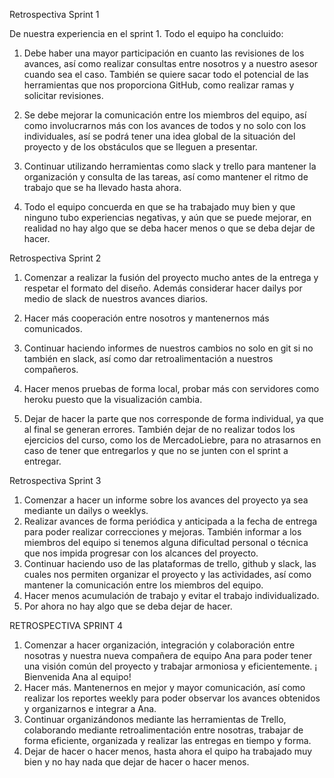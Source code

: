 Retrospectiva Sprint 1


De nuestra experiencia en el sprint 1. Todo el equipo ha concluido:

1.	Debe haber una mayor participación en cuanto las revisiones de los avances, así como realizar consultas entre nosotros y a nuestro asesor cuando sea el caso. También se quiere sacar todo el potencial de las herramientas que nos proporciona GitHub, como realizar ramas y solicitar revisiones.

2.	Se debe mejorar la comunicación entre los miembros del equipo, así como involucrarnos más con los avances de todos y no solo con los individuales, así se podrá tener una idea global de la situación del proyecto y de los obstáculos que se lleguen a presentar.

3.	Continuar utilizando herramientas como slack y trello para mantener la organización y consulta de las tareas, así como mantener el ritmo de trabajo que se ha llevado hasta ahora.

4.	Todo el equipo concuerda en que se ha trabajado muy bien y que ninguno tubo experiencias negativas, y aún que se puede mejorar, en realidad no hay algo que se deba hacer menos o que se deba dejar de hacer.



Retrospectiva Sprint 2


1. Comenzar a realizar la fusión del proyecto mucho antes de la entrega y respetar el formato del diseño. Además considerar hacer dailys por medio de slack de nuestros avances diarios.

2. Hacer más cooperación entre nosotros y mantenernos más comunicados.

3. Continuar haciendo informes de nuestros cambios no solo en git si no también en slack, así como dar retroalimentación a nuestros compañeros.

4. Hacer menos pruebas de forma local, probar más con servidores como heroku puesto que la visualización cambia.

5.  Dejar de hacer la parte que nos corresponde de forma individual, ya que al final se generan errores. También dejar de no realizar todos los ejercicios del curso, como los de MercadoLiebre, para no atrasarnos en caso de tener que entregarlos y que no se junten con el sprint a entregar.

Retrospectiva Sprint 3

1.	Comenzar a hacer un informe sobre los avances del proyecto ya sea mediante un dailys o weeklys.
2.	Realizar avances de forma periódica y anticipada a la fecha de entrega para poder realizar correcciones y mejoras. También informar a los miembros del equipo si tenemos alguna dificultad personal o técnica que nos impida progresar con los alcances del proyecto.
3.	Continuar haciendo uso de las plataformas de trello, github y slack, las cuales nos permiten organizar el proyecto y las actividades, así como mantener la comunicación entre los miembros del equipo.
4.	Hacer menos acumulación de trabajo y evitar el trabajo individualizado.
5.	Por ahora no hay algo que se deba dejar de hacer.

RETROSPECTIVA SPRINT 4

1. Comenzar a hacer organización, integración y colaboración entre nosotras y nuestra nueva compañera de equipo Ana para poder tener una visión común del proyecto y trabajar armoniosa y eficientemente. ¡ Bienvenida Ana al equipo!
2. Hacer más. Mantenernos en mejor y mayor comunicación, así como realizar los reportes weekly para poder observar los avances obtenidos y organizarnos e integrar a Ana.
3. Continuar organizándonos mediante las herramientas de Trello, colaborando mediante retroalimentación entre nosotras, trabajar de forma eficiente, organizada y realizar las entregas en tiempo y forma.
4. Dejar de hacer o hacer menos, hasta ahora el quipo ha trabajado muy bien y no hay nada que dejar de hacer o hacer menos.